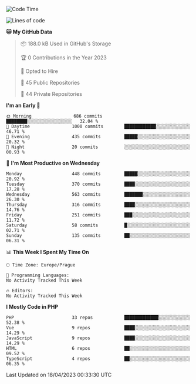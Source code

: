 <!--START_SECTION:waka-->
![Code Time](http://img.shields.io/badge/Code%20Time-1%2C583%20hrs%2058%20mins-blue)

![Lines of code](https://img.shields.io/badge/From%20Hello%20World%20I%27ve%20Written-725.5%20thousand%20lines%20of%20code-blue)

**🐱 My GitHub Data** 

> 📦 188.0 kB Used in GitHub's Storage 
 > 
> 🏆 0 Contributions in the Year 2023
 > 
> 💼 Opted to Hire
 > 
> 📜 45 Public Repositories 
 > 
> 🔑 44 Private Repositories 
 > 
**I'm an Early 🐤** 

```text
🌞 Morning                686 commits         ████████░░░░░░░░░░░░░░░░░   32.04 % 
🌆 Daytime                1000 commits        ████████████░░░░░░░░░░░░░   46.71 % 
🌃 Evening                435 commits         █████░░░░░░░░░░░░░░░░░░░░   20.32 % 
🌙 Night                  20 commits          ░░░░░░░░░░░░░░░░░░░░░░░░░   00.93 % 
```
📅 **I'm Most Productive on Wednesday** 

```text
Monday                   448 commits         █████░░░░░░░░░░░░░░░░░░░░   20.92 % 
Tuesday                  370 commits         ████░░░░░░░░░░░░░░░░░░░░░   17.28 % 
Wednesday                563 commits         ███████░░░░░░░░░░░░░░░░░░   26.30 % 
Thursday                 316 commits         ████░░░░░░░░░░░░░░░░░░░░░   14.76 % 
Friday                   251 commits         ███░░░░░░░░░░░░░░░░░░░░░░   11.72 % 
Saturday                 58 commits          █░░░░░░░░░░░░░░░░░░░░░░░░   02.71 % 
Sunday                   135 commits         ██░░░░░░░░░░░░░░░░░░░░░░░   06.31 % 
```


📊 **This Week I Spent My Time On** 

```text
🕑︎ Time Zone: Europe/Prague

💬 Programming Languages: 
No Activity Tracked This Week

🔥 Editors: 
No Activity Tracked This Week
```

**I Mostly Code in PHP** 

```text
PHP                      33 repos            █████████████░░░░░░░░░░░░   52.38 % 
Vue                      9 repos             ████░░░░░░░░░░░░░░░░░░░░░   14.29 % 
JavaScript               9 repos             ████░░░░░░░░░░░░░░░░░░░░░   14.29 % 
HTML                     6 repos             ██░░░░░░░░░░░░░░░░░░░░░░░   09.52 % 
TypeScript               4 repos             ██░░░░░░░░░░░░░░░░░░░░░░░   06.35 % 
```




 Last Updated on 18/04/2023 00:33:30 UTC
<!--END_SECTION:waka-->
<!--
**AlexKratky/AlexKratky** is a ✨ _special_ ✨ repository because its `README.md` (this file) appears on your GitHub profile.

Here are some ideas to get you started:

- 🔭 I’m currently working on ...
- 🌱 I’m currently learning ...
- 👯 I’m looking to collaborate on ...
- 🤔 I’m looking for help with ...
- 💬 Ask me about ...
- 📫 How to reach me: ...
- 😄 Pronouns: ...
- ⚡ Fun fact: ...
-->
